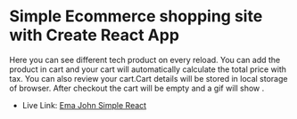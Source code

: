# Simple Ecommerce shopping site with Create React App

Here you can see different tech product on every reload.
You can add the product in cart and your cart will automatically calculate the total price with tax.
You can also review your cart.Cart details will be stored in local storage of browser.
After checkout the cart will be empty and a gif will show .

- Live Link: [Ema John Simple React](https://ema-john-simple-react-moheb.netlify.app)
